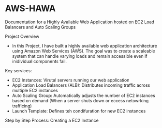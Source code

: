 # AWS-HAWA
Documentation for a Highly Available Web Application hosted on EC2 Load Balancers and Auto Scaling Groups

Project Overview

- In this Project, I have built a highly available web application architecture using Amazon Web Services (AWS). The goal was to create a scaleable system that can handle varying loads and remain accessible even if inidividual components fail.

Key services:
- EC2 Instances: Virutal servers running our web application
- Application Load Balancers (ALB): Distributes incoming traffic across multiple EC2 instances
- Auto Scaling Group: Automatically adjusts the number of EC2 instances based on demand (When a server shuts down or eccess netowrking trafficing)
- Launch Template: Defines teh condifuration for new EC2 instances

Step by Step Process:
Creating a EC2 Instance

